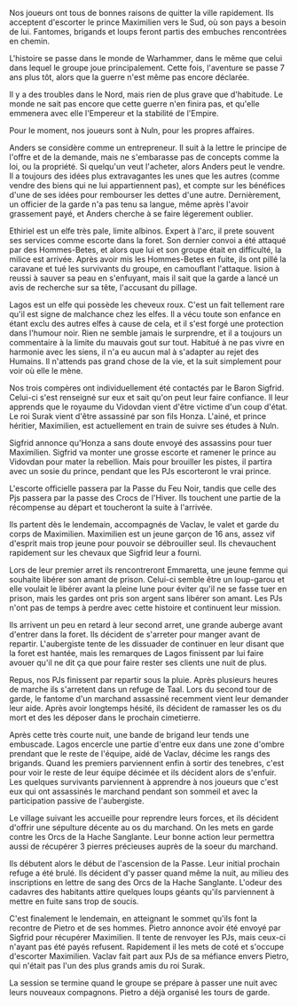 Nos joueurs ont tous de bonnes raisons de quitter la ville rapidement.  Ils
acceptent d'escorter le prince Maximilien vers le Sud, où son pays a besoin de
lui. Fantomes, brigands et loups feront partis des embuches rencontrées en
chemin.

L'histoire se passe dans le monde de Warhammer, dans le même que celui dans
lequel le groupe joue principalement. Cette fois, l'aventure se passe 7 ans plus
tôt, alors que la guerre n'est même pas encore déclarée.

Il y a des troubles dans le Nord, mais rien de plus grave que d'habitude. Le
monde ne sait pas encore que cette guerre n'en finira pas, et qu'elle emmenera
avec elle l'Empereur et la stabilité de l'Empire.

Pour le moment, nos joueurs sont à Nuln, pour les propres affaires. 

Anders se considère comme un entrepreneur. Il suit à la lettre le principe de
l'offre et de la demande, mais ne s'embarasse pas de concepts comme la loi, ou
la propriété. Si quelqu'un veut l'acheter, alors Anders peut le vendre. Il
a toujours des idées plus extravagantes les unes que les autres (comme vendre
des biens qui ne lui appartiennent pas), et compte sur les bénéfices d'une de
ses idées pour rembourser les dettes d'une autre. Dernièrement, un officier de
la garde n'a pas tenu sa langue, même après l'avoir grassement payé, et Anders
cherche à se faire légerement oublier.

Ethiriel est un elfe très pale, limite albinos. Expert à l'arc, il prete souvent
ses services comme escorte dans la foret. Son dernier convoi a été attaqué par
des Hommes-Betes, et alors que lui et son groupe était en difficulté, la milice
est arrivée. Après avoir mis les Hommes-Betes en fuite, ils ont pillé la
caravane et tué les survivants du groupe, en camouflant l'attaque. lision
à reussi à sauver sa peau en s'enfuyant, mais il sait que la garde a lancé un
avis de recherche sur sa tête, l'accusant du pillage.

Lagos est un elfe qui possède les cheveux roux. C'est un fait tellement rare
qu'il est signe de malchance chez les elfes. Il a vécu toute son enfance en
étant exclu des autres elfes à cause de cela, et il s'est forgé une protection
dans l'humour noir. Rien ne semble jamais le surprendre, et il a toujours un
commentaire à la limite du mauvais gout sur tout. Habitué à ne pas vivre en
harmonie avec les siens, il n'a eu aucun mal à s'adapter au rejet des Humains.
Il n'attends pas grand chose de la vie, et la suit simplement pour voir où elle
le mène.

Nos trois compères ont individuellement été contactés par le Baron Sigfrid.
Celui-ci s'est renseigné sur eux et sait qu'on peut leur faire confiance. Il
leur apprends que le royaume du Vidovdan vient d'être victime d'un coup d'état.
Le roi Surak vient d'être assassiné par son fils Honza. L'ainé, et prince
héritier, Maximilien, est actuellement en train de suivre ses études à Nuln.

Sigfrid annonce qu'Honza a sans doute envoyé des assassins pour tuer Maximilien.
Sigfrid va monter une grosse escorte et ramener le prince au Vidovdan pour mater
la rebellion. Mais pour brouiller les pistes, il partira avec un sosie du
prince, pendant que les PJs escorteront le vrai prince.

L'escorte officielle passera par la Passe du Feu Noir, tandis que celle des Pjs
passera par la passe des Crocs de l'Hiver. Ils touchent une partie de la
récompense au départ et toucheront la suite à l'arrivée.

Ils partent dès le lendemain, accompagnés de Vaclav, le valet et garde du corps
de Maximilien. Maximilien est un jeune garçon de 16 ans, assez vif d'esprit mais
trop jeune pour pouvoir se débrouiller seul. Ils chevauchent rapidement sur les
chevaux que Sigfrid leur a fourni.

Lors de leur premier arret ils rencontreront Emmaretta, une jeune femme qui
souhaite libérer son amant de prison. Celui-ci semble être un loup-garou et elle
voulait le libérer avant la pleine lune pour éviter qu'il ne se fasse tuer en
prison, mais les gardes ont pris son argent sans libérer son amant. Les PJs
n'ont pas de temps à perdre avec cette histoire et continuent leur mission.

Ils arrivent un peu en retard à leur second arret, une grande auberge avant
d'entrer dans la foret. Ils décident de s'arreter pour manger avant de repartir.
L'aubergiste tente de les dissuader de continuer en leur disant que la foret est
hantée, mais les remarques de Lagos finissent par lui faire avouer qu'il ne dit
ça que pour faire rester ses clients une nuit de plus.

Repus, nos PJs finissent par repartir sous la pluie. Après plusieurs heures de
marche ils s'arretent dans un refuge de Taal. Lors du second tour de garde, le
fantome d'un marchand assassiné recemment vient leur demander leur aide. Après
avoir longtemps hésité, ils décident de ramasser les os du mort et des les
déposer dans le prochain cimetierre.

Après cette très courte nuit, une bande de brigand leur tends une embuscade.
Lagos encercle une partie d'entre eux dans une zone d'ombre prendant que le
reste de l'équipe, aidé de Vaclav, décime les rangs des brigands. Quand les
premiers parviennent enfin à sortir des tenebres, c'est pour voir le reste de
leur équipe décimée et ils décident alors de s'enfuir. Les quelques survivants
parviennent à apprendre à nos joueurs que c'est eux qui ont assassinés le
marchand pendant son sommeil et avec la participation passive de l'aubergiste.

Le village suivant les accueille pour reprendre leurs forces, et ils décident
d'offrir une sépulture décente au os du marchand. On les mets en garde contre
les Orcs de la Hache Sanglante. Leur bonne action leur permettra aussi de
récupérer 3 pierres précieuses auprès de la soeur du marchand.

Ils débutent alors le début de l'ascension de la Passe. Leur initial prochain
refuge a été brulé. Ils décident d'y passer quand même la nuit, au milieu des
inscriptions en lettre de sang des Orcs de la Hache Sanglante. L'odeur des
cadavres des habitants attire quelques loups géants qu'ils parviennent à mettre
en fuite sans trop de soucis.

C'est finalement le lendemain, en atteignant le sommet qu'ils font la recontre
de Pietro et de ses hommes. Pietro annonce avoir été envoyé par Sigfrid pour
récupérer Maximilien. Il tente de renvoyer les PJs, mais ceux-ci n'ayant pas été
payés refusent. Rapidement il les mets de coté et s'occupe d'escorter
Maximilien. Vaclav fait part aux PJs de sa méfiance envers Pietro, qui n'était
pas l'un des plus grands amis du roi Surak.

La session se termine quand le groupe se prépare à passer une nuit avec leurs
nouveaux compagnons. Pietro a déjà organisé les tours de garde.
